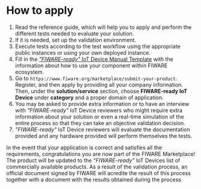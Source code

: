 <h1>How to apply</h1>

1.  Read the reference guide, which will help you to apply and perform the different tests needed to evaluate your
    solution.
2.  If it is needed, set up the validation environment.
3.  Execute tests according to the test workflow using the appropriate public instances or using your own deployed
    instance.
4.  Fill in the
    [_"FIWARE-ready"_ IoT Device Manual Template](https://docs.google.com/document/d/1Ur9JG2rzSsImVJpmz05aXXv2exRvmCvGgRo869mjWaw/edit?usp=sharing)
    with the information about how to use your component within FIWARE ecosystem.
5.  Go to `https://www.fiware.org/marketplace/submit-your-product`. Register, and then apply by providing all your company information.
    Then, under the **solution/service** section, choose **FIWARE-ready IoT Device** under **category** and a proper
    domain of application.
6.  You may be asked to provide extra information or to have an interview with _"FIWARE-ready"_ IoT Device reviewers who
    might require extra information about your solution or even a real-time simulation of the entire process so that
    they can take an objective validation decision.
7.  _"FIWARE-ready"_ IoT Device reviewers will evaluate the documentation provided and any hardware provided will
    perform themselves the tests.

In the event that your application is correct and satisfies all the requirements, congratulations you are now part of
the FIWARE Marketplace! The product will be updated to the _"FIWARE-ready"_ IoT Devices list of commercially available
products. As a result of the validation process, an official document signed by FIWARE will acredite the result of this
process together with a document with the results obtained during the process
